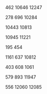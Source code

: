462
10646
12247

278
696
10284

10443
10813

10945
11221

195
454

1161
637
10812

403
608
1061

579
893
11947

556
12060
12085